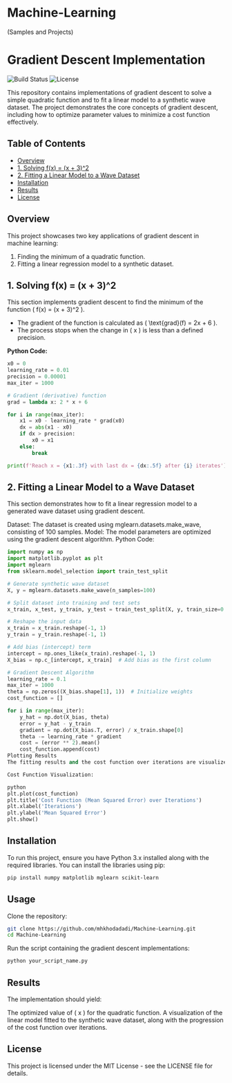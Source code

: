 # Machine-Learning
(Samples and Projects)
# Gradient Descent Implementation  

![Build Status](https://img.shields.io/badge/Build-Passing-brightgreen) ![License](https://img.shields.io/badge/License-MIT-blue)  

This repository contains implementations of gradient descent to solve a simple quadratic function and to fit a linear model to a synthetic wave dataset. The project demonstrates the core concepts of gradient descent, including how to optimize parameter values to minimize a cost function effectively.  

## Table of Contents  
- [Overview](#overview)  
- [1. Solving f(x) = (x + 3)^2](#1-solving-fx--x--32)  
- [2. Fitting a Linear Model to a Wave Dataset](#2-fitting-a-linear-model-to-a-wave-dataset)  
- [Installation](#installation)  
- [Results](#results)  
- [License](#license)  

## Overview  
This project showcases two key applications of gradient descent in machine learning:  
1. Finding the minimum of a quadratic function.  
2. Fitting a linear regression model to a synthetic dataset.

## 1. Solving f(x) = (x + 3)^2  
This section implements gradient descent to find the minimum of the function \( f(x) = (x + 3)^2 \).  

- The gradient of the function is calculated as \( \text{grad}(f) = 2x + 6 \).  
- The process stops when the change in \( x \) is less than a defined precision.  

**Python Code:**  
```python  
x0 = 0  
learning_rate = 0.01  
precision = 0.00001  
max_iter = 1000  

# Gradient (derivative) function  
grad = lambda x: 2 * x + 6  

for i in range(max_iter):  
    x1 = x0 - learning_rate * grad(x0)  
    dx = abs(x1 - x0)  
    if dx > precision:  
        x0 = x1  
    else:  
        break  

print(f'Reach x = {x1:.3f} with last dx = {dx:.5f} after {i} iterates')
```
## 2. Fitting a Linear Model to a Wave Dataset
This section demonstrates how to fit a linear regression model to a generated wave dataset using gradient descent.

Dataset: The dataset is created using mglearn.datasets.make_wave, consisting of 100 samples.
Model: The model parameters are optimized using the gradient descent algorithm.
Python Code:

```python
import numpy as np  
import matplotlib.pyplot as plt  
import mglearn  
from sklearn.model_selection import train_test_split  

# Generate synthetic wave dataset  
X, y = mglearn.datasets.make_wave(n_samples=100)  

# Split dataset into training and test sets  
x_train, x_test, y_train, y_test = train_test_split(X, y, train_size=0.8, random_state=42)  

# Reshape the input data  
x_train = x_train.reshape(-1, 1)  
y_train = y_train.reshape(-1, 1)  

# Add bias (intercept) term  
intercept = np.ones_like(x_train).reshape(-1, 1)  
X_bias = np.c_[intercept, x_train]  # Add bias as the first column  

# Gradient Descent Algorithm  
learning_rate = 0.1  
max_iter = 1000  
theta = np.zeros((X_bias.shape[1], 1))  # Initialize weights  
cost_function = []  

for i in range(max_iter):  
    y_hat = np.dot(X_bias, theta)           
    error = y_hat - y_train                  
    gradient = np.dot(X_bias.T, error) / x_train.shape[0]  
    theta -= learning_rate * gradient         
    cost = (error ** 2).mean()               
    cost_function.append(cost)  
Plotting Results
The fitting results and the cost function over iterations are visualized.

Cost Function Visualization:

python
plt.plot(cost_function)  
plt.title('Cost Function (Mean Squared Error) over Iterations')  
plt.xlabel('Iterations')  
plt.ylabel('Mean Squared Error')  
plt.show()
```
## Installation
To run this project, ensure you have Python 3.x installed along with the required libraries. You can install the libraries using pip:

```bash
pip install numpy matplotlib mglearn scikit-learn
```  
## Usage
Clone the repository:
``` bash
git clone https://github.com/mhkhodadadi/Machine-Learning.git  
cd Machine-Learning
``` 
Run the script containing the gradient descent implementations:
```bash
python your_script_name.py 
``` 
## Results
The implementation should yield:

The optimized value of ( x ) for the quadratic function.
A visualization of the linear model fitted to the synthetic wave dataset, along with the progression of the cost function over iterations.

## License
This project is licensed under the MIT License - see the LICENSE file for details.

